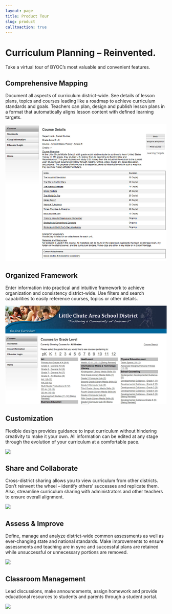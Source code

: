 ```yaml
---
layout: page
title: Product Tour
slug: product
calltoaction: true
---
```


# Curriculum Planning – Reinvented.

Take a virtual tour of BYOC’s most valuable and convenient features.

## Comprehensive Mapping

Document all aspects of curriculum district-wide. See details of lesson plans, topics and courses leading like a roadmap to achieve curriculum standards and goals. Teachers can plan, design and publish lesson plans in a format that automatically aligns lesson content with defined learning targets.

![Course Details](/img/screenshot-course-details.jpg)

## Organized Framework

Enter information into practical and intuitive framework to achieve organization and consistency district-wide. Use filters and search capabilities to easily reference courses, topics or other details.

![Curriculum Screenshot](/img/screenshot-curriculum.jpg)

## Customization

Flexible design provides guidance to input curriculum without hindering creativity to make it your own. All information can be edited at any stage through the evolution of your curriculum at a comfortable pace.

<img src="holder.js/100%x350/text:Screenshot">

## Share and Collaborate

Cross-district sharing allows you to view curriculum from other districts. Don’t reinvent the wheel – identify others’ successes and replicate them. Also, streamline curriculum sharing with administrators and other teachers to ensure overall alignment.

<img src="holder.js/100%x350/text:Screenshot">

## Assess & Improve

Define, manage and analyze district-wide common assessments as well as ever-changing state and national standards. Make improvements to ensure assessments and teaching are in sync and successful plans are retained while unsuccessful or unnecessary portions are removed.

<img src="holder.js/100%x350/text:Screenshot">

## Classroom Management
Lead discussions, make announcements, assign homework and provide educational resources to students and parents through a student portal.

<img src="holder.js/100%x350/text:Screenshot">